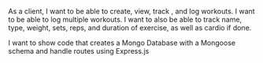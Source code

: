 As a client, I want to be able to create, view, track , and log workouts. I want to be able to log multiple workouts. I want to also be able to track name, type, weight, sets, reps, and duration of exercise, as well as cardio if done.

I want to show code that creates a Mongo Database with a Mongoose schema and handle routes using Express.js